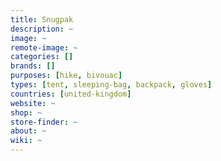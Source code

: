 ```yaml
---
title: Snugpak 
description: ~
image: ~
remote-image: ~
categories: []
brands: []
purposes: [hike, bivouac]
types: [tent, sleeping-bag, backpack, gloves]
countries: [united-kingdom]
website: ~
shop: ~
store-finder: ~
about: ~
wiki: ~
---
```

